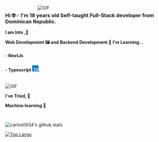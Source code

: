 
<img align="right" alt="GIF" src="https://media.giphy.com/media/10zxDv7Hv5RF9C/giphy.gif" width="400vw" />

### Hi 🤓♂️  I'm 18 years old Self-taught Full-Stack developer from Dominican Republic.


**I am Into ,🙏**

**Web Development 🖼 and  Backend Development 🎩**
**I'm Learning...**

#### - NextJs<code> <img height="20" width="16" src="https://assets.vercel.com/image/upload/v1538361091/repositories/next-js/next-js.png"> </code> - Typescript <code><img height="20" src="https://raw.githubusercontent.com/github/explore/80688e429a7d4ef2fca1e82350fe8e3517d3494d/topics/typescript/typescript.png"></code>.

<br />
<img  alt="GIF" src="https://media.giphy.com/media/MdA16VIoXKKxNE8Stk/giphy.gif" width="200vw" />

**I've Tried, 📌**

**Machine learning 🤖**

<br />

![carlos0934's github stats](https://github-readme-stats.vercel.app/api/?username=Carlos0934&show_icons=true&title_color=fff&icon_color=79ff97&text_color=9f9f9f&bg_color=151515)

[![Top Langs](https://github-readme-stats.vercel.app/api/top-langs/?username=Carlos0934&exclude_repo=github-readme-stats,anuraghazra.github.io&show_icons=true&title_color=fff&icon_color=79ff97&text_color=9f9f9f&bg_color=151515&hide=jupyter%20notebook )](https://github.com/anuraghazra/github-readme-stats)


